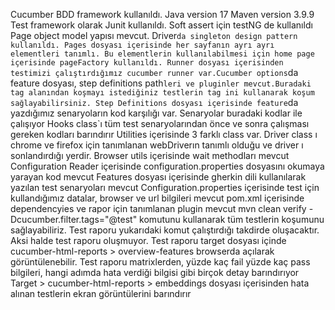 Cucumber BDD framework kullanıldı.
Java version 17
Maven version 3.9.9
Test framework olarak Junit kullanıldı. Soft assert için testNG de kullanıldı
Page object model yapısı mevcut.
Driver`da singleton design pattern kullanıldı.
Pages dosyası içerisinde her sayfanın ayrı ayrı elementleri tanımlı. Bu elementlerin kullanılabilmesi için home page içerisinde pageFactory kullanıldı.
Runner dosyası içerisinden testimizi çalıştırdığımız cucumber runner var.Cucumber options`da feature dosyası, step definitions path`leri ve pluginler mevcut.Buradaki tag alanından koşmayı istediğiniz testlerin tag ini kullanarak koşum sağlayabilirsiniz.
Step Definitions dosyası içerisinde feature`da yazdığımız senaryoların kod karşılığı var. Senaryolar buradaki kodlar ile çalışıyor
Hooks class`ı tüm test senaryolarından önce ve sonra çalışması gereken kodları barındırır
Utilities içerisinde 3 farklı class var. Driver class ı chrome ve firefox için tanımlanan webDriverın tanımlı olduğu ve driver ı sonlandırdığı yerdir.
Browser utils içerisinde wait methodları mevcut
Configuration Reader içerisinde configuration.properties dosyasını okumaya yarayan kod mevcut
Features dosyası içerisinde gherkin dili kullanılarak yazılan test senaryoları mevcut
Configuration.properties içerisinde test için kullandığımız datalar, browser ve url bilgileri mevcut
pom.xml içerisinde dependencyies ve rapor için tanımlanan plugin mevcut
mvn clean verify -Dcucumber.filter.tags="@test" komutunu kullanarak tüm testlerin koşumunu sağlayabiliriz.
Test raporu yukarıdaki komut çalıştırdığı takdirde oluşacaktır. Aksi halde test raporu oluşmuyor.
Test raporu target dosyası içinde cucumber-html-reports > overview-features browserda açılarak görüntülenebilir.
Test raporu matrixlerden, yüzde kaç fail yüzde kaç pass bilgileri, hangi adımda hata verdiği bilgisi gibi birçok detay barındırıyor
Target > cucumber-html-reports > embeddings dosyası içerisinden hata alınan testlerin ekran görüntülerini barındırır

